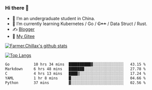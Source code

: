 ### Hi there 👋

- 🔭 I’m an undergraduate student in China.
- 🌱 I’m currently learning Kubernetes / Go / ~~C++~~ / Data Struct / Rust.
- ✍️ [Blogger](https://blog.farmer233.top)
- 🤔 [My Gitee](https://gitee.com/Farmer-chong)


[![Farmer.Chillax's github stats](https://github-readme-stats.vercel.app/api?username=FarmerChillax)](https://github.com/anuraghazra/github-readme-stats)

[![Top Langs](https://github-readme-stats.vercel.app/api/top-langs/?username=FarmerChillax&layout=compact&hide=html,css,javascript)](https://github.com/anuraghazra/github-readme-stats)


<a href="https://wakatime.com/@Farmer"> </a>
          <!--START_SECTION:waka-->

```txt
Go           10 hrs 34 mins  ██████████▓░░░░░░░░░░░░░░   43.15 %
Markdown     6 hrs 48 mins   ███████░░░░░░░░░░░░░░░░░░   27.78 %
C            4 hrs 13 mins   ████▒░░░░░░░░░░░░░░░░░░░░   17.24 %
YAML         1 hr 8 mins     █░░░░░░░░░░░░░░░░░░░░░░░░   04.66 %
Python       37 mins         ▓░░░░░░░░░░░░░░░░░░░░░░░░   02.56 %
```

<!--END_SECTION:waka-->



<!--
**Farmer-chong/Farmer-chong** is a ✨ _special_ ✨ repository because its `README.md` (this file) appears on your GitHub profile.

Here are some ideas to get you started:

- 🔭 I’m currently working on ...
- 🌱 I’m currently learning ...
- 👯 I’m looking to collaborate on ...
- 🤔 I’m looking for help with ...
- 💬 Ask me about ...
- 📫 How to reach me: ...
- 😄 Pronouns: ...
- ⚡ Fun fact: ...
-->
